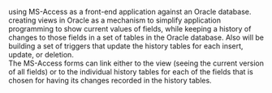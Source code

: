using MS-Access as a front-end application against an Oracle database. 
creating views in Oracle as a mechanism to simplify application programming to show current values of fields, while keeping a history of changes to those fields in a set of tables in the Oracle database.
Also will be building a set of triggers that update the history tables for each insert, update, or deletion.  
The MS-Access forms can link either to the view (seeing the current version of all fields) or to the 
individual history tables for each of the fields that is chosen for having its changes recorded in the history tables.   
